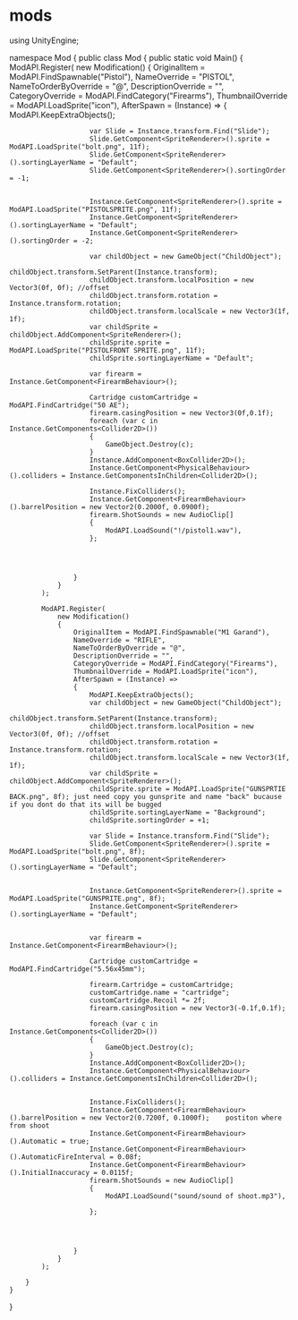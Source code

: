 # mods
using UnityEngine;


namespace Mod
{
	public class Mod
	{
		public static void Main()
		{				
			ModAPI.Register(
			    new Modification()
				{
					OriginalItem = ModAPI.FindSpawnable("Pistol"),
					NameOverride = "PISTOL",
					NameToOrderByOverride = "@",
					DescriptionOverride = "",
					CategoryOverride = ModAPI.FindCategory("Firearms"),
					ThumbnailOverride = ModAPI.LoadSprite("icon"),
					AfterSpawn = (Instance) =>
					{
						ModAPI.KeepExtraObjects();
						
						var Slide = Instance.transform.Find("Slide");
                        Slide.GetComponent<SpriteRenderer>().sprite = ModAPI.LoadSprite("bolt.png", 11f);	
					    Slide.GetComponent<SpriteRenderer>().sortingLayerName = "Default";
						Slide.GetComponent<SpriteRenderer>().sortingOrder = -1;
						
						
						Instance.GetComponent<SpriteRenderer>().sprite = ModAPI.LoadSprite("PISTOLSPRITE.png", 11f);
						Instance.GetComponent<SpriteRenderer>().sortingLayerName = "Default";
						Instance.GetComponent<SpriteRenderer>().sortingOrder = -2;
						
						var childObject = new GameObject("ChildObject");
                        childObject.transform.SetParent(Instance.transform);
                        childObject.transform.localPosition = new Vector3(0f, 0f); //offset 
                        childObject.transform.rotation = Instance.transform.rotation;
                        childObject.transform.localScale = new Vector3(1f, 1f);
                        var childSprite = childObject.AddComponent<SpriteRenderer>();
                        childSprite.sprite = ModAPI.LoadSprite("PISTOLFRONT SPRITE.png", 11f);
                        childSprite.sortingLayerName = "Default";
						
						var firearm = Instance.GetComponent<FirearmBehaviour>();
						
						Cartridge customCartridge = ModAPI.FindCartridge("50 AE");																		
						firearm.casingPosition = new Vector3(0f,0.1f);						
						foreach (var c in Instance.GetComponents<Collider2D>())
                        {
                            GameObject.Destroy(c);
						}
                        Instance.AddComponent<BoxCollider2D>();
                        Instance.GetComponent<PhysicalBehaviour>().colliders = Instance.GetComponentsInChildren<Collider2D>();

					    Instance.FixColliders();
						Instance.GetComponent<FirearmBehaviour>().barrelPosition = new Vector2(0.2000f, 0.0900f);
						firearm.ShotSounds = new AudioClip[]
                        {
                            ModAPI.LoadSound("!/pistol1.wav"),
                        };
                        

						
						
			        }
                }
            );
	
			ModAPI.Register(
                new Modification()
                {
                    OriginalItem = ModAPI.FindSpawnable("M1 Garand"),
                    NameOverride = "RIFLE",
                    NameToOrderByOverride = "@",
                    DescriptionOverride = "",
                    CategoryOverride = ModAPI.FindCategory("Firearms"),
                    ThumbnailOverride = ModAPI.LoadSprite("icon"),
                    AfterSpawn = (Instance) =>
                    {
                        ModAPI.KeepExtraObjects(); 
                        var childObject = new GameObject("ChildObject");
                        childObject.transform.SetParent(Instance.transform);
                        childObject.transform.localPosition = new Vector3(0f, 0f); //offset 
                        childObject.transform.rotation = Instance.transform.rotation;
                        childObject.transform.localScale = new Vector3(1f, 1f);
                        var childSprite = childObject.AddComponent<SpriteRenderer>();
                        childSprite.sprite = ModAPI.LoadSprite("GUNSPRTIE BACK.png", 8f); just need copy you gunsprite and name "back" bucause if you dont do that its will be bugged
                        childSprite.sortingLayerName = "Background";                      
						childSprite.sortingOrder = +1;
						
						var Slide = Instance.transform.Find("Slide");
                        Slide.GetComponent<SpriteRenderer>().sprite = ModAPI.LoadSprite("bolt.png", 8f);
                        Slide.GetComponent<SpriteRenderer>().sortingLayerName = "Default";
						 
						
						Instance.GetComponent<SpriteRenderer>().sprite = ModAPI.LoadSprite("GUNSPRITE.png", 8f);
                        Instance.GetComponent<SpriteRenderer>().sortingLayerName = "Default";
						 
                        
                        var firearm = Instance.GetComponent<FirearmBehaviour>();
                        
                        Cartridge customCartridge = ModAPI.FindCartridge("5.56x45mm");
                        
                        firearm.Cartridge = customCartridge;
                        customCartridge.name = "cartridge";                                        
                        customCartridge.Recoil *= 2f;
                        firearm.casingPosition = new Vector3(-0.1f,0.1f);                                                                                            
                       
                        foreach (var c in Instance.GetComponents<Collider2D>())
                        {
                            GameObject.Destroy(c);
                        }
                        Instance.AddComponent<BoxCollider2D>();
                        Instance.GetComponent<PhysicalBehaviour>().colliders = Instance.GetComponentsInChildren<Collider2D>();

                        
                        Instance.FixColliders();
                        Instance.GetComponent<FirearmBehaviour>().barrelPosition = new Vector2(0.7200f, 0.1000f);    postiton where from shoot
                        Instance.GetComponent<FirearmBehaviour>().Automatic = true;
                        Instance.GetComponent<FirearmBehaviour>().AutomaticFireInterval = 0.08f;
                        Instance.GetComponent<FirearmBehaviour>().InitialInaccuracy = 0.0115f;
						firearm.ShotSounds = new AudioClip[]
                        {
                            ModAPI.LoadSound("sound/sound of shoot.mp3"),

                        };
						

						
						
                    }
                }
            );

		}
	}

}	
